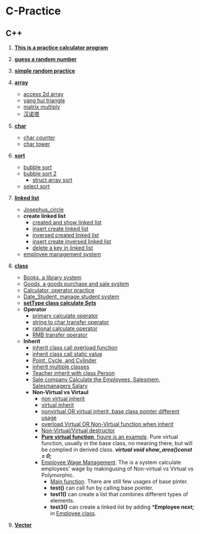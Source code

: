 # C-Practice
## C++

1. [**This is a practice calculator program**](https://github.com/boyuandong/C-Practice/tree/main/C%2B%2B/calculator_program.cpp)
2. [**guess a random number**](https://github.com/boyuandong/C-Practice/tree/main/C%2B%2B/guess_number.cpp)
3. [**simple random practice**](https://github.com/boyuandong/C-Practice/tree/main/C%2B%2B/practice)
4. [**array**](https://github.com/boyuandong/C-Practice/tree/main/C%2B%2B/array)
    - [access 2d array](https://github.com/boyuandong/C-Practice/tree/main/C%2B%2B/array/access_2d_array.cpp)
    - [yang hui triangle](https://github.com/boyuandong/C-Practice/tree/main/C%2B%2B/array/yang_triangle.cpp)
    - [matrix multiply](https://github.com/boyuandong/C-Practice/tree/main/C%2B%2B/array/matrix_multiply.cpp)
    - [汉诺塔](https://github.com/boyuandong/C-Practice/tree/main/C%2B%2B/array/汉诺塔.cpp)
5. [**char**](https://github.com/boyuandong/C-Practice/tree/main/C%2B%2B/char)
    - [char counter](https://github.com/boyuandong/C-Practice/tree/main/C%2B%2B/char/char_counter.cpp)
    - [char tower](https://github.com/boyuandong/C-Practice/tree/main/C%2B%2B/char/char_tower.cpp)
6. [**sort**](https://github.com/boyuandong/C-Practice/tree/main/C%2B%2B/sort)
    - [bubble sort](https://github.com/boyuandong/C-Practice/tree/main/C%2B%2B/sort/bubble_sort.cpp)
    - [bubble sort 2](https://github.com/boyuandong/C-Practice/tree/main/C%2B%2B/sort/bubble_sort2.cpp)
        - [struct array sort](https://github.com/boyuandong/C-Practice/tree/main/C%2B%2B/sort/struct_array_sort.cpp)
    - [select sort](https://github.com/boyuandong/C-Practice/tree/main/C%2B%2B/sort/select_sort.cpp)
7. [**linked list**](https://github.com/boyuandong/C-Practice/tree/main/C%2B%2B/linked_list)
    - [Josephus_circle](https://github.com/boyuandong/C-Practice/tree/main/C%2B%2B/linked_list/Josephus_circle.cpp)
    - **create linked list**
        - [created and show linked list](https://github.com/boyuandong/C-Practice/tree/main/C%2B%2B/linked_list/create_show_single_linked_list.cpp)
        - [insert create linked list](https://github.com/boyuandong/C-Practice/tree/main/C%2B%2B/linked_list/insert_creat_SingleLinkedList.cpp)
        - [inversed created linked list](https://github.com/boyuandong/C-Practice/tree/main/C%2B%2B/linked_list/create_inversed__SingleLinkedList.cpp)
        - [insert create inversed linked list](https://github.com/boyuandong/C-Practice/tree/main/C%2B%2B/linked_list/insert_creat_inversed_SingleLinkedList.cpp)
        - [delete a key in linked list](https://github.com/boyuandong/C-Practice/tree/main/C%2B%2B/linked_list/delete_key_SingleLinkedList.cpp)
    - [employee management system](https://github.com/boyuandong/C-Practice/tree/main/C%2B%2B/linked_list/employee.cpp)

8. [**class**](https://github.com/boyuandong/C-Practice/tree/main/C%2B%2B/class)
    - [Books, a library system](https://github.com/boyuandong/C-Practice/tree/main/C%2B%2B/class/Books)
    - [Goods, a goods purchase and sale system](https://github.com/boyuandong/C-Practice/tree/main/C%2B%2B/class/Goods.cpp)
    - [Calculator, operator practice](https://github.com/boyuandong/C-Practice/tree/main/C%2B%2B/class/calculator_operator.cpp)
    - [Date_Student, manage student system](https://github.com/boyuandong/C-Practice/tree/main/C%2B%2B/class/Date_Student)
    - [**setType class calculate _Sets_**](https://github.com/boyuandong/C-Practice/tree/main/C%2B%2B/class/setType)
    - **Operator**
        - [primary calculate operator](https://github.com/boyuandong/C-Practice/tree/main/C%2B%2B/class/operator/calculator_operator.cpp)
        - [string to char transfer operator](https://github.com/boyuandong/C-Practice/tree/main/C%2B%2B/class/operator/string_to_char_class_transfer.cpp)
        - [rational calculate operator](https://github.com/boyuandong/C-Practice/tree/main/C%2B%2B/class/operator/rational_calculate.cpp)
        - [RMB transfer operator](https://github.com/boyuandong/C-Practice/blob/main/C%2B%2B/class/operator/RMB_transfer.cpp)
    - **Inherit**
        - [inherit class call overload function](https://github.com/boyuandong/C-Practice/blob/main/C%2B%2B/class/inherit/inherit_fun.cpp)
        - [inherit class call static value](https://github.com/boyuandong/C-Practice/blob/main/C%2B%2B/class/inherit/inherit_static.cpp)
        - [Point, Cycle, and Cylinder](https://github.com/boyuandong/C-Practice/blob/main/C%2B%2B/class/inherit/Point_Cycle_Cylinder)
        - [inherit multiple classes](https://github.com/boyuandong/C-Practice/blob/main/C%2B%2B/class/inherit/inherit_derived)
        - [Teacher inherit with class Person](https://github.com/boyuandong/C-Practice/blob/main/C%2B%2B/class/inherit/Teacher.cpp)
        - [Sale company Calculate the Employees, Salesmem, Salesmanagers Salary](https://github.com/boyuandong/C-Practice/blob/main/C%2B%2B/class/inherit/sale_company)
        - **Non-Virtual vs Virtaul**
            - [non virtual inherit](https://github.com/boyuandong/C-Practice/blob/main/C%2B%2B/class/inherit/virtual/non_virtual_inherit.cpp)
            - [virtual inherit](https://github.com/boyuandong/C-Practice/blob/main/C%2B%2B/class/inherit/virtual/virtual_inherit.cpp)
            - [nonvirtual OR virtual inherit, base class pointer different usage](https://github.com/boyuandong/C-Practice/blob/main/C%2B%2B/class/inherit/virtual/non_virtual_base_pointer.cpp)
            - [overload Virtual OR Non-Virtual function when inherit](https://github.com/boyuandong/C-Practice/blob/main/C%2B%2B/class/inherit/virtual/overload_vir_fun.cpp)
            - [Non-Virtual/Virtual destructor](https://github.com/boyuandong/C-Practice/blob/main/C%2B%2B/class/inherit/virtual/destructor_non_vir.cpp)
            - [**Pure virtual function**, figure is an example](https://github.com/boyuandong/C-Practice/blob/main/C%2B%2B/class/inherit/virtual/figure). Pure virtual function, usually in the base class, no meaning there, but will be complied in derived class. ***virtual void show_area()const = 0;***  
            - [Employee Wage Management](https://github.com/boyuandong/C-Practice/blob/main/C%2B%2B/class/inherit/virtual/Employee_Wage_Management). The is a system calculate employees' wage by makingusing of Non-virtual vs Virtual vs Polymorphic.
                - [Main function](https://github.com/boyuandong/C-Practice/blob/main/C%2B%2B/class/inherit/virtual/Employee_Wage_Management/Main.cpp). There are still few usages of base pinter.
                - **test()** can call fun by calling base pointer.
                - **test1()** can create a list that combines different types of elements.
                - **test3()**   can create a linked list by adding ***Employee *next;*** in [Employee class](https://github.com/boyuandong/C-Practice/blob/main/C%2B%2B/class/inherit/virtual/Employee_Wage_Management/Employee.h).
9. [**Vector**](https://github.com/boyuandong/C-Practice/tree/main/C%2B%2B/Vector.cpp)

